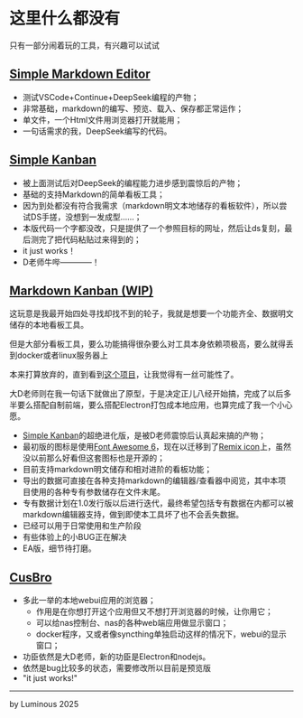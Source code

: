 # 这里什么都没有
只有一部分闹着玩的工具，有兴趣可以试试

## [Simple Markdown Editor](ToolTest/simplemarkdowneditor/index.html)
- 测试VSCode+Continue+DeepSeek编程的产物；
- 非常基础，markdown的编写、预览、载入、保存都正常运作；
- 单文件，一个Html文件用浏览器打开就能用；
- 一句话需求的我，DeepSeek编写的代码。

## [Simple Kanban](ToolTest/simplekanban/index.html)
- 被上面测试后对DeepSeek的编程能力进步感到震惊后的产物；
- 基础的支持Markdown的简单看板工具；
- 因为到处都没有符合我需求（markdown明文本地储存的看板软件），所以尝试DS手搓，没想到一发成型……；
- 本版代码一个字都没改，只是提供了一个参照目标的网址，然后让ds复刻，最后测完了把代码粘贴过来得到的；
- it just works！
- D老师牛哔————！

## [Markdown Kanban (WIP)](ToolTest/mdkanban/index.html)
这玩意是我最开始四处寻找却找不到的轮子，我就是想要一个功能齐全、数据明文储存的本地看板工具。

但是大部分看板工具，要么功能搞得很杂要么对工具本身依赖项极高，要么就得丢到docker或者linux服务器上

本来打算放弃的，直到看到[这个项目](https://github.com/quclo/markdown-kanban)，让我觉得有一丝可能性了。

大D老师则在我一句话下就做出了原型，于是决定正儿八经开始搞，完成了以后多半要么搭配自制前端，要么搭配Electron打包成本地应用，也算完成了我一个小心愿。

- [Simple Kanban](ToolTest/simplekanban/index.html)的超绝进化版，是被D老师震惊后认真起来搞的产物；
- 最初版的图标是使用[Font Awesome 6](https://fontawesome.com/versions)，现在以迁移到了[Remix icon](https://remixicon.com/)上，虽然没以前那么好看但这套图标也是开源的；
- 目前支持markdown明文储存和相对进阶的看板功能；
- 导出的数据可直接在各种支持markdown的编辑器/查看器中阅览，其中本项目使用的各种专有参数储存在文件末尾。
- 专有数据计划在1.0发行版以后进行迭代，最终希望包括专有数据在内都可以被markdown编辑器支持，做到即使本工具坏了也不会丢失数据。
- 已经可以用于日常使用和生产阶段
- 有些体验上的小BUG正在解决
- EA版，细节待打磨。

## [CusBro](https://github.com/Kanadeforever/CusBro)

- 多此一举的本地webui应用的浏览器；
  - 作用是在你想打开这个应用但又不想打开浏览器的时候，让你用它；
  - 可以给nas控制台、nas的各种web端应用做显示窗口；
  - docker程序，又或者像syncthing单独启动这样的情况下，webui的显示窗口；
- 功臣依然是大D老师，新的功臣是Electron和nodejs。
- 依然是bug比较多的状态，需要修改所以目前是预览版
- "it just works!"
















----

by Luminous 2025
